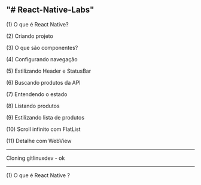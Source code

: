 "# React-Native-Labs" 
------------------------------------------------------------------------------
(1) O que é React Native?

(2) Criando projeto

(3) O que são componentes?

(4) Configurando navegação

(5) Estilizando Header e StatusBar

(6) Buscando produtos da API

(7) Entendendo o estado

(8) Listando produtos

(9) Estilizando lista de produtos

(10) Scroll infinito com FlatList

(11) Detalhe com WebView

------------------------------------------------------------------------------
Cloning gitlinuxdev - ok


------------------------------------------------------------------------------
(1) O que é React Native ?
